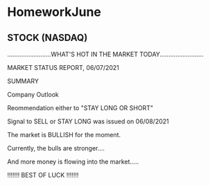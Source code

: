 # HomeworkJune
STOCK (NASDAQ) 
--------------------------------------------------------------------------------------------------------------------------------------------------------------------------------------------------------------------------------------------------------------------------------------------------------------------------------
.........................WHAT'S HOT IN THE MARKET TODAY.........................

MARKET STATUS REPORT, 06/07/2021

SUMMARY 

Company Outlook

Reommendation either to "STAY LONG OR SHORT" 

Signal to SELL or STAY LONG was issued on 06/08/2021

The market is BULLISH for the moment.

Currently, the bulls are stronger....

And more money is flowing into the market.....



!!!!!!! BEST OF LUCK !!!!!!!